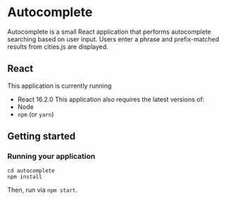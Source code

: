 # Autocomplete

Autocomplete is a small React application that performs autocomplete searching based on user input. Users enter a phrase and prefix-matched results from cities.js are displayed.

## React
This application is currently running
- React 16.2.0
This application also requires the latest versions of:
- Node
- `npm` (or `yarn`)

## Getting started
### Running your application
```git clone git@github.com:clairelin135/autocomplete.git
cd autocomplete
npm install
```
Then, run via `npm start`.
